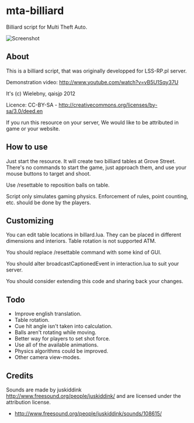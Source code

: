 mta-billiard
===========

Billiard script for Multi Theft Auto.

![Screenshot](http://i.imgur.com/6VEXP.png)

About
-----

This is a billiard script, that was originally developped for LSS-RP.pl server.

Demonstration video: http://www.youtube.com/watch?v=vB5U1Sqy37U


It's (c) Wielebny, qaisjp 2012

Licence: CC-BY-SA - http://creativecommons.org/licenses/by-sa/3.0/deed.en

If you run this resource on your server, We would like to be attributed in game or your website.


How to use
----------

Just start the resource. It will create two billiard tables at Grove Street.
There's no commands to start the game, just approach them, and use your
mouse buttons to target and shoot.

Use /resettable <number> to reposition balls on table.

Script only simulates gaming physics. Enforcement of rules, point counting, etc. should be done by the players.

Customizing
-----------

You can edit table locations in billard.lua. They can be placed in different
dimensions and interiors. Table rotation is not supported ATM.

You should replace /resettable command with some kind of GUI.

You should alter broadcastCaptionedEvent in interaction.lua to suit your server.

You should consider extending this code and sharing back your changes.

Todo
----
- Improve english translation.
- Table rotation.
- Cue hit angle isn't taken into calculation.
- Balls aren't rotating while moving.
- Better way for players to set shot force.
- Use all of the available animations.
- Physics algorithms could be improved.
- Other camera view-modes.


Credits
-------

Sounds are made by juskiddink <http://www.freesound.org/people/juskiddink/> and are licensed under the attribution license.

- http://www.freesound.org/people/juskiddink/sounds/108615/


